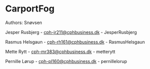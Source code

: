 # CarportFog

Authors: Snøvsen



Jesper Rusbjerg     -       cph-jr211@cphbusiness.dk        -       JesperRusbjerg  

Rasmus Helsgaun     -       cph-rh161@cphbusiness.dk        -       RasmusHelsgaun  

Mette Rytt          -       cph-mr383@cphbusiness.dk        -       metterytt       

Pernille Lørup      -       cph-pl160@cphbusiness.dk        -       pernillelorup   
